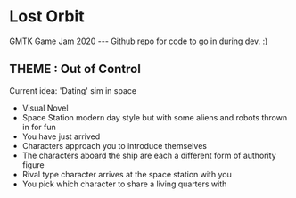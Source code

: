 # Lost Orbit
GMTK Game Jam 2020 --- Github repo for code to go in during dev. :)

## THEME : Out of Control

Current idea: 'Dating' sim in space
 - Visual Novel
 - Space Station modern day style but with some aliens and robots thrown in for fun
 - You have just arrived
 - Characters approach you to introduce themselves
 - The characters aboard the ship are each a different form of authority figure
 - Rival type character arrives at the space station with you
 - You pick which character to share a living quarters with
